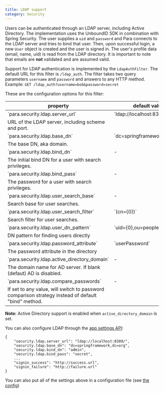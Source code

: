 ```yaml
---
title: LDAP support
category: Security
---
```


Users can be authenticated through an LDAP server, including Active Directory. The implementation uses the UnboundID
SDK in combination with Spring Security. The user supplies a `uid` and `password` and Para connects to the LDAP server
and tries to bind that user. Then, upon successful login, a new `User` object is created and the user is signed in.
The user's profile data (email, name, uid) is read from the LDAP directory. It is important to note that emails are
**not** validated and are assumed valid.

Support for LDAP authentication is implemented by the `LdapAuthFilter`. The default URL for this filter is
`/ldap_auth`. The filter takes two query parameters `username` and `password` and answers to any HTTP method.
Example: `GET /ldap_auth?username=bob&password=secret`

These are the configuration options for this filter:

<table class="table table-striped">
	<thead>
		<tr>
			<th>property</th>
			<th>default value</th>
		</tr>
	</thead>
	<tbody>
		<tr><td>`para.security.ldap.server_url`</td><td>`ldap://localhost:8389/`</td></tr>
		<tr><td>URL of the LDAP server, including scheme and port.</td></tr>
		<tr><td>`para.security.ldap.base_dn`</td><td>`dc=springframework,dc=org`</td></tr>
		<tr><td>The base DN, aka domain.</td></tr>
		<tr><td>`para.security.ldap.bind_dn`</td><td>-</td></tr>
		<tr><td>The initial bind DN for a user with search privileges.</td></tr>
		<tr><td>`para.security.ldap.bind_pass`</td><td>-</td></tr>
		<tr><td>The password for a user with search privileges.</td></tr>
		<tr><td>`para.security.ldap.user_search_base`</td><td>-</td></tr>
		<tr><td>Search base for user searches.</td></tr>
		<tr><td>`para.security.ldap.user_search_filter`</td><td>`(cn={0})`</td></tr>
		<tr><td>Search filter for user searches.</td></tr>
		<tr><td>`para.security.ldap.user_dn_pattern`</td><td>`uid={0},ou=people`</td></tr>
		<tr><td>DN pattern for finding users directly</td></tr>
		<tr><td>`para.security.ldap.password_attribute`</td><td>`userPassword`</td></tr>
		<tr><td>The password attribute in the directory</td></tr>
		<tr><td>`para.security.ldap.active_directory_domain`</td><td>-</td></tr>
		<tr><td>The domain name for AD server. If blank (defaut) AD is disabled.</td></tr>
		<tr><td>`para.security.ldap.compare_passwords`</td><td>-</td></tr>
		<tr><td>If set to any value, will switch to password comparison strategy instead of default "bind" method.</td></tr>
	</tbody>
</table>

**Note:** Active Directory support is enabled when `active_directory_domain` is set.

You can also configure LDAP through the [app settings API](#050-api-settings-put):
```
{
	"security.ldap.server_url": "ldap://localhost:8389/",
	"security.ldap.base_dn": "dc=springframework,dc=org",
	"security.ldap.bind_dn": "admin",
	"security.ldap.bind_pass": "secret",
	...
	"signin_success": "http://success.url",
	"signin_failure": "http://failure.url"
}
```

You can also put all of the settings above in a configuration file (see [the config](#005-config))